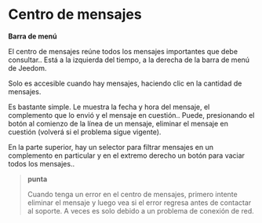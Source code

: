 # Centro de mensajes
**Barra de menú**

El centro de mensajes reúne todos los mensajes importantes que debe consultar.. Está a la izquierda del tiempo, a la derecha de la barra de menú de Jeedom.

Solo es accesible cuando hay mensajes, haciendo clic en la cantidad de mensajes.

Es bastante simple. Le muestra la fecha y hora del mensaje, el complemento que lo envió y el mensaje en cuestión.. Puede, presionando el botón al comienzo de la línea de un mensaje, eliminar el mensaje en cuestión (volverá si el problema sigue vigente).

En la parte superior, hay un selector para filtrar mensajes en un complemento en particular y en el extremo derecho un botón para vaciar todos los mensajes..

> **punta**
>
> Cuando tenga un error en el centro de mensajes, primero intente eliminar el mensaje y luego vea si el error regresa antes de contactar al soporte. A veces es solo debido a un problema de conexión de red.
